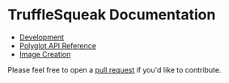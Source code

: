 # TruffleSqueak Documentation

- [Development](development.md)
- [Polyglot API Reference](polyglot-api.md)
- [Image Creation](images.md)

Please feel free to open a [pull request][pull_request] if you'd like to
contribute.

[pull_request]: https://help.github.com/en/github/collaborating-with-issues-and-pull-requests/creating-a-pull-request
